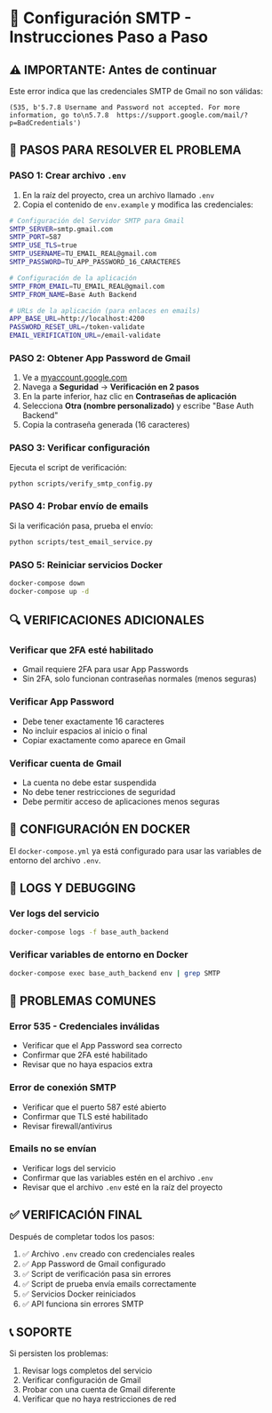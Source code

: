 # 🚀 Configuración SMTP - Instrucciones Paso a Paso

## ⚠️ **IMPORTANTE: Antes de continuar**

Este error indica que las credenciales SMTP de Gmail no son válidas:
```
(535, b'5.7.8 Username and Password not accepted. For more information, go to\n5.7.8  https://support.google.com/mail/?p=BadCredentials')
```

## 🔧 **PASOS PARA RESOLVER EL PROBLEMA**

### **PASO 1: Crear archivo `.env`**

1. En la raíz del proyecto, crea un archivo llamado `.env`
2. Copia el contenido de `env.example` y modifica las credenciales:

```bash
# Configuración del Servidor SMTP para Gmail
SMTP_SERVER=smtp.gmail.com
SMTP_PORT=587
SMTP_USE_TLS=true
SMTP_USERNAME=TU_EMAIL_REAL@gmail.com
SMTP_PASSWORD=TU_APP_PASSWORD_16_CARACTERES

# Configuración de la aplicación
SMTP_FROM_EMAIL=TU_EMAIL_REAL@gmail.com
SMTP_FROM_NAME=Base Auth Backend

# URLs de la aplicación (para enlaces en emails)
APP_BASE_URL=http://localhost:4200
PASSWORD_RESET_URL=/token-validate
EMAIL_VERIFICATION_URL=/email-validate
```

### **PASO 2: Obtener App Password de Gmail**

1. Ve a [myaccount.google.com](https://myaccount.google.com/)
2. Navega a **Seguridad** → **Verificación en 2 pasos**
3. En la parte inferior, haz clic en **Contraseñas de aplicación**
4. Selecciona **Otra (nombre personalizado)** y escribe "Base Auth Backend"
5. Copia la contraseña generada (16 caracteres)

### **PASO 3: Verificar configuración**

Ejecuta el script de verificación:
```bash
python scripts/verify_smtp_config.py
```

### **PASO 4: Probar envío de emails**

Si la verificación pasa, prueba el envío:
```bash
python scripts/test_email_service.py
```

### **PASO 5: Reiniciar servicios Docker**

```bash
docker-compose down
docker-compose up -d
```

## 🔍 **VERIFICACIONES ADICIONALES**

### **Verificar que 2FA esté habilitado**
- Gmail requiere 2FA para usar App Passwords
- Sin 2FA, solo funcionan contraseñas normales (menos seguras)

### **Verificar App Password**
- Debe tener exactamente 16 caracteres
- No incluir espacios al inicio o final
- Copiar exactamente como aparece en Gmail

### **Verificar cuenta de Gmail**
- La cuenta no debe estar suspendida
- No debe tener restricciones de seguridad
- Debe permitir acceso de aplicaciones menos seguras

## 🐳 **CONFIGURACIÓN EN DOCKER**

El `docker-compose.yml` ya está configurado para usar las variables de entorno del archivo `.env`.

## 📝 **LOGS Y DEBUGGING**

### **Ver logs del servicio**
```bash
docker-compose logs -f base_auth_backend
```

### **Verificar variables de entorno en Docker**
```bash
docker-compose exec base_auth_backend env | grep SMTP
```

## 🚨 **PROBLEMAS COMUNES**

### **Error 535 - Credenciales inválidas**
- Verificar que el App Password sea correcto
- Confirmar que 2FA esté habilitado
- Revisar que no haya espacios extra

### **Error de conexión SMTP**
- Verificar que el puerto 587 esté abierto
- Confirmar que TLS esté habilitado
- Revisar firewall/antivirus

### **Emails no se envían**
- Verificar logs del servicio
- Confirmar que las variables estén en el archivo `.env`
- Revisar que el archivo `.env` esté en la raíz del proyecto

## ✅ **VERIFICACIÓN FINAL**

Después de completar todos los pasos:

1. ✅ Archivo `.env` creado con credenciales reales
2. ✅ App Password de Gmail configurado
3. ✅ Script de verificación pasa sin errores
4. ✅ Script de prueba envía emails correctamente
5. ✅ Servicios Docker reiniciados
6. ✅ API funciona sin errores SMTP

## 📞 **SOPORTE**

Si persisten los problemas:
1. Revisar logs completos del servicio
2. Verificar configuración de Gmail
3. Probar con una cuenta de Gmail diferente
4. Verificar que no haya restricciones de red

